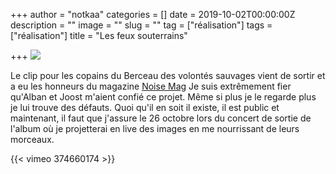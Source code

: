 +++
author = "notkaa"
categories = []
date = 2019-10-02T00:00:00Z
description = ""
image = ""
slug = ""
tag = ["réalisation"]
tags = ["réalisation"]
title = "Les feux souterrains"

+++
![](/uploads/2021-07-22-les_feux_souterrains_tiny.jpg) 

Le clip pour les copains du Berceau des volontés sauvages vient de sortir et a eu les honneurs du magazine [Noise Mag](http://www.noisemag.net/avant-premiere-berceau-des-volontes-sauvages-clippe-un-premier-extrait-de-son-album) Je suis extrêmement fier qu'Alban et Joost m'aient confié ce projet. Même si plus je le regarde plus je lui trouve des défauts. Quoi qu'il en soit il existe, il est public et maintenant, il faut que j'assure le 26 octobre lors du concert de sortie de l'album où je projetterai en live des images en me nourrissant de leurs morceaux.

{{< vimeo 374660174 >}}